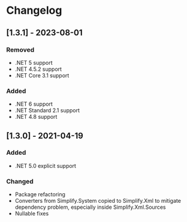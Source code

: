 # Changelog

## [1.3.1] - 2023-08-01

### Removed

- .NET 5 support
- .NET 4.5.2 support
- .NET Core 3.1 support

### Added

- .NET 6 support
- .NET Standard 2.1 support
- .NET 4.8 support

## [1.3.0] - 2021-04-19

### Added

- .NET 5.0 explicit support

### Changed

- Package refactoring
- Converters from Simplify.System copied to Simplify.Xml to mitigate dependency problem, especially inside Simplify.Xml.Sources
- Nullable fixes
